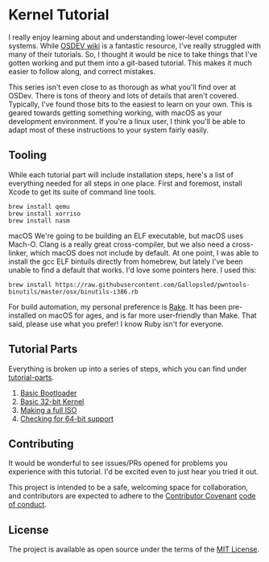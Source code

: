 # Kernel Tutorial

I really enjoy learning about and understanding lower-level computer systems. While [OSDEV wiki](http://wiki.osdev.org/Main_Page) is a fantastic resource, I've really struggled with many of their tutorials. So, I thought it would be nice to take things that I've gotten working and put them into a git-based tutorial. This makes it much easier to follow along, and correct mistakes.

This series isn't even close to as thorough as what you'll find over at OSDev. There is tons of theory and lots of details that aren't covered. Typically, I've found those bits to the easiest to learn on your own. This is geared towards getting something working, with macOS as your development environment. If you're a linux user, I think you'll be able to adapt most of these instructions to your system fairly easily.

## Tooling

While each tutorial part will include installation steps, here's a list of everything needed for all steps in one place. First and foremost, install Xcode to get its suite of command line tools.

    brew install qemu
    brew install xorriso
    brew install nasm
macOS
We're going to be building an ELF executable, but macOS uses Mach-O. Clang is a really great cross-compiler, but we also need a cross-linker, which macOS does not include by default. At one point, I was able to install the gcc ELF bintuils directly from homebrew, but lately I've been unable to find a default that works. I'd love some pointers here. I used this:

    brew install https://raw.githubusercontent.com/Gallopsled/pwntools-binutils/master/osx/binutils-i386.rb

For build automation, my personal preference is [Rake](https://github.com/ruby/rake). It has been pre-installed on macOS for ages, and is far more user-friendly than Make. That said, please use what you prefer! I know Ruby isn't for everyone.

## Tutorial Parts

Everything is broken up into a series of steps, which you can find under [tutorial-parts](tutorial-parts).

1. [Basic Bootloader](tutorial-parts/1-grub.md)
2. [Basic 32-bit Kernel](tutorial-parts/2-basic-kernel.md)
3. [Making a full ISO](tutorial-parts/3-iso-kernel.md)
4. [Checking for 64-bit support](tutorial-parts/4-64-bit-check.md)

## Contributing

It would be wonderful to see issues/PRs opened for problems you experience with this tutorial. I'd be excited even to just hear you tried it out.

This project is intended to be a safe, welcoming space for collaboration, and contributors are expected to adhere to the [Contributor Covenant](http://contributor-covenant.org) [code of conduct](CODE_OF_CONDUCT.md).

## License

The project is available as open source under the terms of the [MIT License](http://opensource.org/licenses/MIT).
